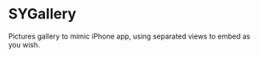 SYGallery
=========

Pictures gallery to mimic iPhone app, using separated views to embed as you wish.